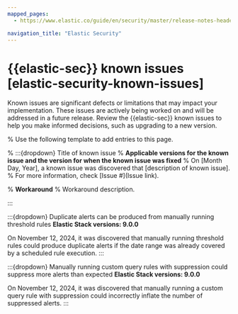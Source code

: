 ```yaml
---
mapped_pages:
  - https://www.elastic.co/guide/en/security/master/release-notes-header-9.0.0.html#known-issue-9.0.0

navigation_title: "Elastic Security"
---
```


# {{elastic-sec}} known issues [elastic-security-known-issues]
Known issues are significant defects or limitations that may impact your implementation. These issues are actively being worked on and will be addressed in a future release. Review the {{elastic-sec}} known issues to help you make informed decisions, such as upgrading to a new version.

% Use the following template to add entries to this page.

% :::{dropdown} Title of known issue
% **Applicable versions for the known issue and the version for when the known issue was fixed**
% On [Month Day, Year], a known issue was discovered that [description of known issue].
% For more information, check [Issue #](Issue link).

% **Workaround** 
% Workaround description.

:::

:::{dropdown} Duplicate alerts can be produced from manually running threshold rules
**Elastic Stack versions: 9.0.0**

On November 12, 2024, it was discovered that manually running threshold rules could produce duplicate alerts if the date range was already covered by a scheduled rule execution.
:::

:::{dropdown} Manually running custom query rules with suppression could suppress more alerts than expected
**Elastic Stack versions: 9.0.0**

On November 12, 2024, it was discovered that manually running a custom query rule with suppression could incorrectly inflate the number of suppressed alerts. 
:::